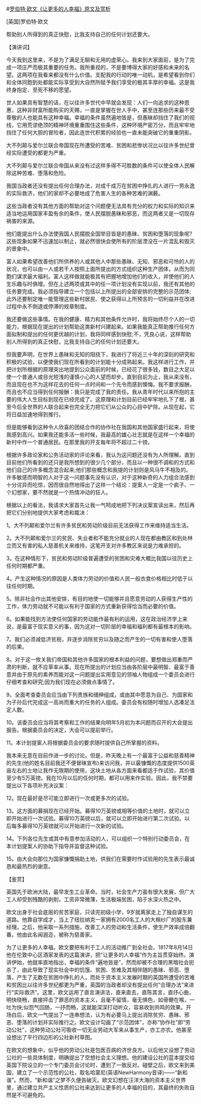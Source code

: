 #[罗伯特·欧文《让更多的人幸福》原文及赏析](https://www.vrrw.net/wx/14563.html)

[英国]罗伯特·欧文

帮助别人所得到的真正快慰，比我支持自己的任何计划还要大。

【演讲词】

今天我到这里来，不是为了满足无聊和无用的虚荣心。我来到大家面前，是为了完成一项庄严而极其重要的任务。我所重视的，不是要博得大家的好感和未来的名望。这两项在我看来都没有什么价值。支配我的行动的唯一动机，是希望看到你们和全体同胞到处都能实际享受到大自然所赋予我们享受的极其丰厚的幸福。这是我终身抱定、至死不移的愿望。

世人如果具有智慧的话，在以往许多世代中早就会发现：人们一向追求的这种恩惠，这种非财富所能购买的天赐，一直是掌握在世人手中，甚至连那些历来最不受尊敬的人也能具有这种幸福。幸福的条件虽然遍地皆是，但愚昧却挡住了我们的视线，它用荒谬绝顶的精神环境重重围住这些条件，这种环境严密万分，而且牢牢地挡住了任何大胆的冒险者，因此连世代积累的经验也一直未能突破它的重重阴影。

大不列颠与爱尔兰联合帝国现在所遭受的苦难、贫困和悲惨状况比以往许多世纪曾经实际遭受的都更为严重。

大不列颠与爱尔兰联合帝国从来没有过这样多得不可胜数的条件可以使全体人民解除这种苦难、堕落和危险。

我国当政者还没有提出任何合理办法，对成千成万在贫困中挣扎的人进行一劳永逸的实际救济，他们的家却不必要地成了危害人生的各种苦难的渊薮。

这些当政者没有其他方面的帮助对这个问题便无法具有充分的权力和实际的知识来适当地运用国家丰盈有余的条件，使人民摆脱愚昧和邪恶，而这两者又是一切现存祸害的来源。

他们能提出什么办法使我国人民摆脱全国举目皆是的愚昧、贫困和堕落的现象呢?这些现象如果不迅速加以制止，就必然很快会使所有的阶层湮没在一片混乱和毁灭的景象中。

富人如果希望改善他们所供养的人或其他人中那些愚昧、无知、邪恶和可怜的人的状况，也可以由一人或若干人按照上面所提出的方式组织这种生产团体，从而为同胞们谋求最大福利。富人这样做就能极其有把握地增加他们的收入，并使他们的人生乐趣与时俱增。但在上述两项或其中的任一项计划没有实现以前，我还有其他的任务要完成。我必须指导建立一个包括以上所提出的全部安排的完整的示范团体;此外还要制定唯一能管理这些新村居民、使之获得以上所预言的一切利益并在改进过程中永不倒退或停滞的规章制度。

我还要做这些事情。在我的健康、精力和其他条件允许时，我将始终尽个人的一切能力，根据现在提出的计划帮助这类新村兴建起来。如果我能真正帮助推行任何方面拟制和提出的任何更优越的计划，我将同样感到快慰;不，凭良心说，这样帮助别人所得到的真正快慰，比我支持自己的任何计划还要大。

但我要声明，在世界上愚昧和无知的阻挠下，我进行了将近三十年的深刻的研究和积极的试验，以便使我们现在所看到的计划能十分成熟起来。我这样进行工作，并把计划所根据的原理突出地提到公众面前的时候，已经花了很多钱，数目之大足以使一个普通人或目光短浅的谨慎小心的人望而却步。直到目前为止，我从来没有，而且现在也不为这样花去的任何一点时间和一个先令而感到懊悔。我不要求报酬，而且也不应当得到任何报酬：我只是完成了我的责任。我从青年时代以来所抱的主要的伟大人生目标到现在已经完成了。这原理和计划目前已经牢牢地扎下了根，甚至今后全世界的人联合起来也完全无力把它们从公众的心目中铲除。从现在起，它将日益加速地得到推行。

但是能够看到这种令人欣喜的团结合作的协作社在我国和其他国家盛行起来，将使我感到高兴。如果我还能多活一些时候，我最高的雄心壮志就是在这样一个幸福的新村中作一个普通居民。在那里我的开支每年将不超过二十镑。

根据许多政论家和公务活动家的评论来看，我认为这问题还没有为人所理解。直到目前他们所看到的还只是我所想到的很少几个部分，而且以一种很不调和的方式和他们自己的许多概念混合起来;他们那些概念和我提的计划则是风马牛不相及的。许多敏感而明智的人对于这一问题事先没有认识，对于这种新奇的人力组合法感到十分诧异而吃惊，因而很自然地得出了这样一个结论：提案人一定是一个疯子、一个幻想家，要不然就是一个热情冲动的狂人。



根据以上的看法，我请求大家首先让我一气呵成地把下列决议案宣读出来，然后再把它们分别地提供大家考虑和裁决：

1。大不列颠和爱尔兰有许多贫民和劳动阶级目前无法获得工作来维持适当生活。

2。大不列颠和爱尔兰的贫民、失业者和不能充分就业的人现在都由教区和到处林立而又有害的私人慈善机关来维持，这笔开支对许多教区来说是力难承担的。

3。在这种情形下，贫民和劳动阶级普遍遭受的贫困和灾难大概比我国以往历史上任何时期都严重。

4。产生这种情况的原因是人类体力劳动的价值和人民一般衣食价格相比时低于以往任何时期。

5。除非社会作出其他安排，有目的地使一切能够并且愿意劳动的人获得生产性的工作，体力劳动就不可能以有利于国家的方式重新获得恰当而必要的价值。

6。如果能找到方法使任何国家的劳动能作最有利的运用，这在政治经济学上来说，是最富于现实意义的事，因为这对一切阶层的幸福和福利都有最根本的影响。

7。我们必须减低济贫税，并逐步消除贫穷以及随之而产生的一切有害和使人堕落的后果。

8。对于这一攸关我们帝国和其他许多国家的根本利益的问题，要想做出郑重而严肃的判断，就不应草率从事。现在所提出的计划应当由各阶层中最明智、最富于善意并由于原先的素养而能对这一问题提出实用意见的领袖人物组成一个委员会进行仔细考查和研究;因为我们现在必须做点事情了。

9。全面考查委员会应当由下列贵族和缙绅组成，或由其中愿意为自己、为国家和为子孙后代完成这一高尚而重大的任务的人组成。委员会有权随时增加人选凑足法定人数。

10。该委员会应当将其考察和工作的结果向明年5月初为本问题而召开的大会提出报告。根据委员会的决定，大会可以提前举行。

11。本计划提案人将根据委员会的要求随时提供自己所掌握的资料。

我本来无意在目前作进一步的讨论。但是，昨天晚上有一个最富于公益和慈善精神的先生(他的姓名目前我还不便冒昧宣布)来访问我，并以最慷慨的态度提供1500英亩左右的土地让我作无限期的使用，这块土地从各方面来看都适于作试验，其价值至少有5万英镑。我在10月以后的任何时期，都可以用来作实验。因此，我不禁要提出以下各项补充决议案：

12。现在最好是尽可能立即进行一次或更多次的试验。

13。这方面的募捐现在已经开始。募得10万英镑或相等价值的土地时，就可以立即开始进行一次试验。募得10万英镑以后，就可以立即开始进行第二次试验。以后每多募得10万英镑就可以开始进行一次新的试验。

14。下列各位先生或其中有意参加活动的人，可以组织一个特别行动委员会，在本计划提案人的协助下指导并监督这种试验。

15。由大会向那位为国家慷慨捐助土地，供我们在需要时作试验用的先生表示最诚恳和最热烈的谢意。

【鉴赏】

英国先于欧洲大陆，最早发生工业革命。当时，社会生产力虽有很大发展，但广大工人却受到残酷的剥削，工资非常微薄，生活极端贫困，陷于水深火热之中。

欧文出身于社会底层的贫苦家庭，只读完初级小学，9岁就离家走上了独自谋生的道路。他靠自学成才，当上了纽拉纳克一家拥有2000名工人的大棉纱厂的股东兼经理。之后，他采取一系列措施，改善工人的劳动和生活条件，使生产效率成倍翻番。他由此名闻遐迩，被称为慈善家。

为了让更多的人幸福，欧文要把有利于工人的活动推广到全社会。1817年8月14日他在伦敦中心区酒家发表的这篇演讲，把“让更多的人幸福”作为主旨贯穿始终。演讲伊始，他就率直地指出，幸福的条件“遍地皆是”，然而却被不合理的黑暗社会扼杀了，由此导致了现实社会中的饥饿、贫困、苦难及其相伴随的愚昧、邪恶、堕落，产生了无数在贫困中挣扎的人，而处于资本主义发展时期的英国所遭受的苦难和贫困比以往许多世纪都更为严重，英国的当政者却没有提出任何“合理办法”来进行“实际救济”。这里，欧文运用了直言演讲法，直来直去，直陈其言，直抒心曲，明快晓畅，直接抨击了罪恶的资本主义，且毫不留情，毫无惧色，如骨鲠在喉，一吐为快;似怨气回肠，一抒而畅，这就能深深打动听众，容易收到共鸣的效果。开场白后，欧文一气提出了一连串想法，认为有必要马上提出消除贫穷、愚昧、邪恶、堕落的计划并实际推行之。欧文设计勾画了“示范团体”，亦称“协作社”即“劳动公社”，这种劳动公社可吸收一切无业劳动大军来从事生产，亦工亦农。他甚至设想出了平行四边形的公社新村草图。

在欧文的想象中，似乎他的劳动公社是包医百病的济世良方。以后他又设想了劳动公社的一些具体制度，明确提出了空想社会主义理想。他的建设公社的蓝本提交给英国下院设立的一个专门委员会讨论时，遭到了一致反对。碰壁之后，欧文来到美国，建立了一个示范性的公社，取名哈蒙尼(英语NewHarmony音译)——“新和谐”。然而，“新和谐”之梦不久便告破灭。欧文幻想在汪洋大海的资本主义世界里，通过建立共产主义性质的公社来达到让更多的人幸福的目的，其最终的失败自然是不可避免的。

